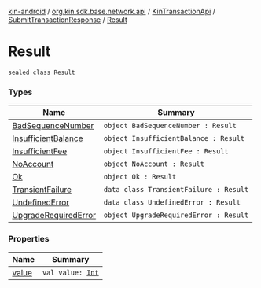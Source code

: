 [kin-android](../../../../index.md) / [org.kin.sdk.base.network.api](../../../index.md) / [KinTransactionApi](../../index.md) / [SubmitTransactionResponse](../index.md) / [Result](./index.md)

# Result

`sealed class Result`

### Types

| Name | Summary |
|---|---|
| [BadSequenceNumber](-bad-sequence-number.md) | `object BadSequenceNumber : Result` |
| [InsufficientBalance](-insufficient-balance.md) | `object InsufficientBalance : Result` |
| [InsufficientFee](-insufficient-fee.md) | `object InsufficientFee : Result` |
| [NoAccount](-no-account.md) | `object NoAccount : Result` |
| [Ok](-ok.md) | `object Ok : Result` |
| [TransientFailure](-transient-failure/index.md) | `data class TransientFailure : Result` |
| [UndefinedError](-undefined-error/index.md) | `data class UndefinedError : Result` |
| [UpgradeRequiredError](-upgrade-required-error.md) | `object UpgradeRequiredError : Result` |

### Properties

| Name | Summary |
|---|---|
| [value](value.md) | `val value: `[`Int`](https://kotlinlang.org/api/latest/jvm/stdlib/kotlin/-int/index.html) |
